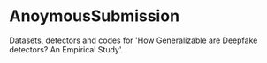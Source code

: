 # AnoymousSubmission
Datasets, detectors and codes for 'How Generalizable are Deepfake detectors? An Empirical Study'.
